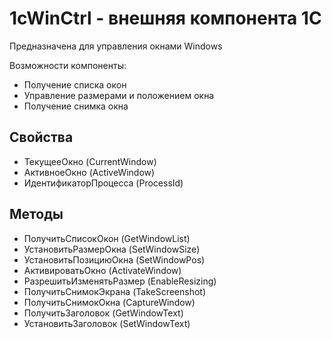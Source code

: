 # 1cWinCtrl - внешняя компонента 1С 

Предназначена для управления окнами Windows

Возможности компоненты:
- Получение списка окон
- Управление размерами и положением окна
- Получение снимка окна

## Свойства

- ТекущееОкно (CurrentWindow)
- АктивноеОкно (ActiveWindow)
- ИдентификаторПроцесса (ProcessId)

## Методы

- ПолучитьСписокОкон (GetWindowList)
- УстановитьРазмерОкна (SetWindowSize)
- УстановитьПозициюОкна (SetWindowPos)
- АктивироватьОкно (ActivateWindow)
- РазрешитьИзменятьРазмер (EnableResizing)
- ПолучитьСнимокЭкрана (TakeScreenshot)
- ПолучитьСнимокОкна (CaptureWindow)
- ПолучитьЗаголовок (GetWindowText)
- УстановитьЗаголовок (SetWindowText)

